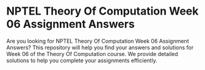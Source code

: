 # NPTEL Theory Of Computation Week 06 Assignment Answers

Are you looking for NPTEL Theory Of Computation Week 06 Assignment Answers? This repository will help you find your answers and solutions for Week 06 of the Theory Of Computation course. We provide detailed solutions to help you complete your assignments efficiently.